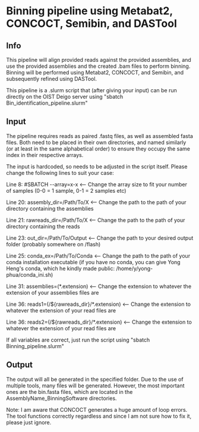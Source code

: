 # Binning pipeline using Metabat2, CONCOCT, Semibin, and DASTool
## Info
This pipeline will align provided reads against the provided assemblies, and use the provided assemblies
and the created .bam files to perform binning. Binning will be performed using Metabat2, CONCOCT, and Semibin,
and subsequently refined using DASTool.

This pipeline is a .slurm script that (after giving your input) can be run directly on the OIST Deigo server 
using "sbatch Bin_identification_pipeline.slurm"

## Input
The pipeline requires reads as paired .fastq files, as well as assembled fasta files.
Both need to be placed in their own directories, and named similarly (or at least in the same alphabetical order) to ensure they occupy the same index in their respective arrays.


The input is hardcoded, so needs to be adjusted in the script itself.
Please change the following lines to suit your case:

Line 8: #SBATCH --array=x-x <-- Change the array size to fit your number of samples (0-0 = 1 sample, 0-1 = 2 samples etc)

Line 20: assembly_dir=/Path/To/X <-- Change the path to the path of your directory containing the assemblies

Line 21: rawreads_dir=/Path/To/X <-- Change the path to the path of your directory containing the reads

Line 23: out_dir=/Path/To/Output <-- Change the path to your desired output folder (probably somewhere on /flash)

Line 25: conda_ex=/Path/To/Conda <-- Change the path to the path of your conda installation executable (if you have no conda, you can give Yong Heng's conda, 
which he kindly made public: /home/y/yong-phua/conda_ini.sh)

Line 31: assemblies=(\*.extension) <-- Change the extension to whatever the extension of your assemblies files are

Line 36: reads1=(/${rawreads_dir}/\*.extension) <-- Change the extension to whatever the extension of your read files are

Line 36: reads2=(/${rawreads_dir}/\*.extension) <-- Change the extension to whatever the extension of your read files are


If all variables are correct, just run the script using "sbatch Binning_pipeline.slurm"

## Output
The output will all be generated in the specified folder. Due to the use of multiple tools, many files will be generated. However, the most important ones are the bin.fasta files, which are located in the AssemblyName_BinningSoftware directories. 

Note: I am aware that CONCOCT generates a huge amount of loop errors. The tool functions correctly regardless and since I am not sure how to fix it, please just ignore.  
